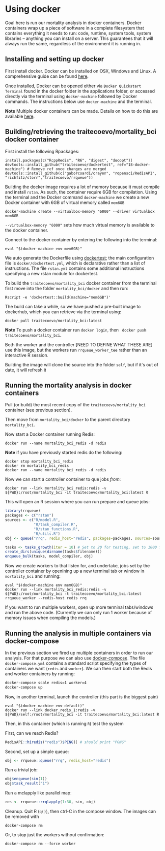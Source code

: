 # Using docker

Goal here is run our mortality analysis in docker containers. Docker containers wrap up a piece of software in a complete filesystem that contains everything it needs to run: code, runtime, system tools, system libraries – anything you can install on a server. This guarantees that it will always run the same, regardless of the environment it is running in.

## Installing and setting up docker

First install docker. Docker can be installed on OSX, Windows and Linux. A comprehensive guide can be found [here](http://docs.docker.com/mac/started/).

Once installed, Docker can be opened either via `Docker Quickstart Terminal` found in the docker folder in the applications folder, or accessed directly via the terminal using `docker-machine` followed by Docker commands. The instructions below use `docker-machine` and the terminal.

**Note** Multiple docker containers can be made. Details on how to do this are available [here](https://docs.docker.com/installation/mac/).


## Building/retrieving the traitecoevo/mortality_bci docker container
First install the following Rpackages:
```
install.packages(c("RcppRedis", "R6", "digest", "docopt"))
devtools::install_github("traitecoevo/dockertest", ref="18-docker-machine") # Remove ref once changes are merged
devtools::install_github(c("gaborcsardi/crayon", "ropensci/RedisAPI", "richfitz/storr","traitecoevo/rrqueue"))
```

Building the docker image requires a lot of memory because it must compile and install `rstan`. As such, the container require 6GB for compilation. Using the terminal and the Docker command `docker-machine` we create a new Docker container with 6GB of virtual memory called `mem6GB`

```
docker-machine create --virtualbox-memory "6000" --driver virtualbox mem6GB
```
`--virtualbox-memory "6000"` sets how much virtual memory is available to the docker container.


Connect to the docker container by entering the following into the terminal:
```
eval "$(docker-machine env mem6GB)"
```

We auto generate the Dockerfile using [dockertest](https://github.com/traitecoevo/dockertest); the main configuration file is `docker/dockertest.yml`, which is declarative rather than a list of instructions. The file `rstan.yml` contains some additional instructions specifying a new rstan module for dockertest.


To build the `traitecoevo/mortality_bci` docker container from the terminal first move into the folder `mortality_bci/docker` and then run:
```
Rscript -e 'dockertest::build(machine="mem6GB")'
```
The build can take a while, so we have pushed a pre-built image to dockerhub, which you can retrieve via the terminal using:
```
docker pull traitecoevo/mortality_bci:latest
```
**Note** To push a docker container run `docker login`, then ` docker push traitecoevo/mortality_bci`.

Both the worker and the controller [NEED TO DEFINE WHAT THESE ARE] use this image, but the workers run `rrqueue_worker_tee` rather than an interactive R session.

Building the image will clone the source into the folder `self`, but if it's out of date, it will refresh it


## Running the mortality analysis in docker containers

Pull (or build) the most recent copy of the `traitecoevo/mortality_bci` container (see previous section).

Then move from `mortality_bci/docker` to the parent directory `mortality_bci`.

Now start a Docker container running Redis:

```
docker run --name mortality_bci_redis -d redis
```

**Note** if you have previously started redis do the following:
```
docker stop mortality_bci_redis
docker rm mortality_bci_redis
docker run --name mortality_bci_redis -d redis
```

Now we can start a controller container to que jobs _from_:
```
docker run --link mortality_bci_redis:redis -v ${PWD}:/root/mortality_bci -it traitecoevo/mortality_bci:latest R
```
This will open an R session where you can run prepare and queue jobs:

```r
library(rrqueue)
packages <- c("rstan")
sources <- c("R/model.R",
             "R/task_compiler.R",
             "R/stan_functions.R",
             "R/utils.R")
obj <- queue("rrq", redis_host="redis", packages=packages, sources=sources)

tasks <- tasks_growth(iter = 10) # Set to 20 for testing, set to 1000 for actual deployment
create_dirs(unique(dirname(tasks$filename)))
enqueue_bulk(tasks, model_compiler, obj)
```

Now we create workers to that listen for, and undertake, jobs set by the controller container by openining up a new terminal tab or window in `mortality_bci` and running:
```
eval "$(docker-machine env mem6GB)" 
docker run --link mortality_bci_redis:redis -v ${PWD}:/root/mortality_bci -t traitecoevo/mortality_bci:latest rrqueue_worker --redis-host redis rrq
```
If you want to run multiple workers, open up more terminal tabs/windows and run the above code. (Currently we can only run 1 worker because of memory issues when compiling the models.)

## Running the analysis in multiple containers via docker-compose

In the previous section we fired up multiple containers in order to run our analysis. For that purpose we can also use [docker-compose](https://docs.docker.com/compose/). The file
`docker-compose.yml` contains a standard script specifying the types of containers we want
(`redis` and `worker`).  We can then start both the Redis and worker containers by
running:

```sh
docker-compose scale redis=1 worker=4
docker-compose up
```

Now, in another terminal, launch the controller (this part is the biggest pain)
```
eval "$(docker-machine env default)"
docker run --link docker_redis_1:redis -v ${PWD}/self:/root/mortality_bci -it traitecoevo/mortality_bci:latest R
```

Then, in this container (which is running `R`) test the system

First, can we reach Redis?

```r
RedisAPI::hiredis("redis")$PING() # should print "PONG"
```

Second, set up a simple queue:

```r
obj <- rrqueue::queue("rrq", redis_host="redis")
```

Run a trivial job:

```r
obj$enqueue(sin(1))
obj$task_result("1")
```

Run a mclapply like parallel map:

```r
res <- rrqueue::rrqlapply(1:30, sin, obj)
```

Cleanup.  Quit R (`q()`), then ctrl-C in the compose window.  The images can be removed with

```
docker-compose rm
```

Or, to stop just the workers without confirmation:

```
docker-compose rm --force worker
```
